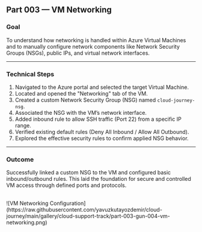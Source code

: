 ## Part 003 — VM Networking

### Goal  
To understand how networking is handled within Azure Virtual Machines and to manually configure network components like Network Security Groups (NSGs), public IPs, and virtual network interfaces.

---

### Technical Steps  
1. Navigated to the Azure portal and selected the target Virtual Machine.  
2. Located and opened the "Networking" tab of the VM.  
3. Created a custom Network Security Group (NSG) named `cloud-journey-nsg`.  
4. Associated the NSG with the VM’s network interface.  
5. Added inbound rule to allow SSH traffic (Port 22) from a specific IP range.  
6. Verified existing default rules (Deny All Inbound / Allow All Outbound).  
7. Explored the effective security rules to confirm applied NSG behavior.

---

### Outcome  
Successfully linked a custom NSG to the VM and configured basic inbound/outbound rules. This laid the foundation for secure and controlled VM access through defined ports and protocols.

<br>  
![VM Networking Configuration](https://raw.githubusercontent.com/yavuzkutayozdemir/cloud-journey/main/gallery/cloud-support-track/part-003-gun-004-vm-networking.png)

